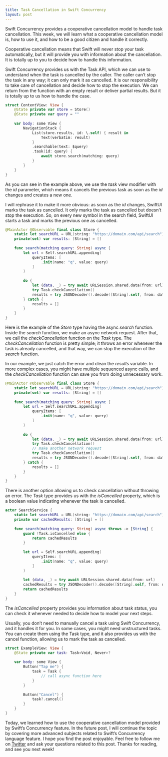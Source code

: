 ```yaml
---
title: Task Cancellation in Swift Concurrency
layout: post
---
```


Swift Concurrency provides a cooperative cancellation model to handle task cancellation. This week, we will learn what a cooperative cancellation model is, how to use it, and how to be a good citizen and handle it correctly.

Cooperative cancellation means that Swift will never stop your task automatically, but it will provide you with information about the cancellation. It is totally up to you to decide how to handle this information.

Swift Concurrency provides us with the Task API, which we can use to understand when the task is cancelled by the caller. The caller can’t stop the task in any way; it can only mark it as cancelled. It is our responsibility to take care of cancellation and decide how to stop the execution. We can return from the function with an empty result or deliver partial results. But it is totally up to us how to handle the case.

```swift
struct ContentView: View {
    @State private var store = Store()
    @State private var query = ""
    
    var body: some View {
        NavigationStack {
            List(store.results, id: \.self) { result in
                Text(verbatim: result)
            }
            .searchable(text: $query)
            .task(id: query) {
                await store.search(matching: query)
            }
        }
    }
}
```

As you can see in the example above, we use the *task* view modifier with the *id* parameter, which means it cancels the previous task as soon as the *id* changes and creates a new one. 

I will rephrase it to make it more obvious: as soon as the *id* changes, SwiftUI marks the task as cancelled. It only marks the task as cancelled but doesn’t stop the execution. So, on every new symbol in the search field, SwiftUI starts a task and marks the previous one as cancelled.

```swift
@MainActor @Observable final class Store {
    static let searchURL = URL(string: "https://domain.com/api/search")!
    private(set) var results: [String] = []
    
    func search(matching query: String) async {
        let url = Self.searchURL.appending(
            queryItems: [
                .init(name: "q", value: query)
            ]
        )
        
        do {
            let (data, _) = try await URLSession.shared.data(from: url)
            try Task.checkCancellation()
            results = try JSONDecoder().decode([String].self, from: data)
        } catch {
            results = []
        }
    }
}
```

Here is the example of the *Store* type having the async *search* function. Inside the *search* function, we make an async network request. After that, we call the *checkCancellation* function on the *Task* type. The *checkCancellation* function is pretty simple; it throws an error whenever the task is already cancelled, and that way, we can stop the execution of the *search* function.

In our example, we just catch the error and clean the *results* variable. In more complex cases, you might have multiple sequenced async calls, and the *checkCancellation* function can save you from doing unnecessary work.

```swift
@MainActor @Observable final class Store {
    static let searchURL = URL(string: "https://domain.com/api/search")!
    private(set) var results: [String] = []
    
    func search(matching query: String) async {
        let url = Self.searchURL.appending(
            queryItems: [
                .init(name: "q", value: query)
            ]
        )
        
        do {
            let (data, _) = try await URLSession.shared.data(from: url)
            try Task.checkCancellation()
            // make another network request
            try Task.checkCancellation()
            results = try JSONDecoder().decode([String].self, from: data)
        } catch {
            results = []
        }
    }
}
```

There is another option allowing us to check cancellation without throwing an error. The *Task* type provides us with the *isCancelled* property, which is a boolean value indicating whenever the task is cancelled.


```swift
actor SearchService {
    static let searchURL = URL(string: "https://domain.com/api/search")!
    private var cachedResults: [String] = []
    
    func search(matching query: String) async throws -> [String] {
        guard !Task.isCancelled else {
            return cachedResults
        }
        
        let url = Self.searchURL.appending(
            queryItems: [
                .init(name: "q", value: query)
            ]
        )
        
        let (data, _) = try await URLSession.shared.data(from: url)
        cachedResults = try JSONDecoder().decode([String].self, from: data)
        return cachedResults
    }
}
```

The *isCancelled* property provides you information about task status, you can check it whenever needed to decide how to model your next steps.

Usually, you don’t need to manually cancel a task using Swift Concurrency, and it handles it for you. In some cases, you might need unstructured tasks. You can create them using the Task type, and it also provides us with the cancel function, allowing us to mark the task as cancelled.

```swift
struct ExampleView: View {
    @State private var task: Task<Void, Never>?
    
    var body: some View {
        Button("Tap me") {
            task = Task {
                // call async function here
            }
        }
        
        Button("Cancel") {
            task?.cancel()
        }
    }
}
```

Today, we learned how to use the cooperative cancellation model provided by Swift’s Concurrency feature. In the future post, I will continue the topic by covering more advanced subjects related to Swift’s Concurrency language feature. I hope you find the post enjoyable. Feel free to follow me on [Twitter](https://twitter.com/mecid) and ask your questions related to this post. Thanks for reading, and see you next week!
